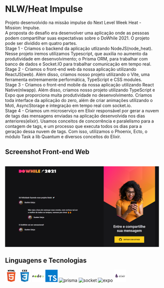 # NLW/Heat Impulse

<p>Projeto desenvolvido na missão impulse do Next Level Week Heat - Mission: Impulse.
<br/>
A proposta do desafio era desenvolver uma aplicação onde as pessoas podem compartilhar suas expectativas sobre o DoWhile 2021. O projeto pode ser dividido em quatro partes.
<br/>
Stage 1 - Criamos o backend da aplicação utlizando NodeJS(node_heat). Nesse projeto iremos utilizamos Typescript, que auxilia no aumento da produtividade em desenvolvimento; o Prisma ORM, para trabalhar com banco de dados e Socket.IO para trabalhar comunicação em tempo real.
<br/>
Stage 2 - Criamos o front-end web da nossa aplicação utilizando ReactJS(web). Além disso, criamos nosso projeto utilizando o Vite, uma ferramenta extremamente performática, TypeScript e CSS modules.
<br/>
Stage 3 - Criamos o front-end mobile da nossa aplicação utilizando React Native(nlwapp). Além disso, criamos nosso projeto utilizando TypeScript e Expo que proporciona muita produtividade no desenvolvimento. Criamos toda interface da aplicação do zero, além de criar animações utilizando o Moti, AsyncStorage e integração em tempo real com socket.io.
<br/>
Stage 4 - Criamos um microserviço em Elixir responsável por gerar a nuvem de tags das mensagens enviadas na aplicação desenvolvida nos dias anteriores(elixir). Usamos conceitos de concorrência e paralelismo para a contagem de tags, e um processo que executa todos os dias para a geração dessa nuvem de tags. Com isso, utilizamos o Phoenix, Ecto, o módulo Task a lib Quantum e diversos conceitos do Elixir.</p>

<h2 align="left">Screenshot Front-end Web</h2>

<br/>

<img src="nlwheat_landpage.png">

<br/>

<h2 align="left"> Linguagens e Tecnologias</h2>
<p align="left">
<img src="https://raw.githubusercontent.com/devicons/devicon/master/icons/html5/html5-original-wordmark.svg" alt="html5" width="40" height="40"/>
<img src="https://raw.githubusercontent.com/devicons/devicon/master/icons/css3/css3-original-wordmark.svg" alt="css3" width="40" height="40"/>
<img src="https://raw.githubusercontent.com/devicons/devicon/master/icons/nodejs/nodejs-original-wordmark.svg" alt="nodejs" width="40" height="40"/>
<img src="https://raw.githubusercontent.com/github/explore/80688e429a7d4ef2fca1e82350fe8e3517d3494d/topics/typescript/typescript.png" alt="typescript" width="40" height="40"/>
<img src="https://avatars.githubusercontent.com/u/17219288?s=280&v=4" alt="prisma" width="40" height="40"/>
<img src="https://avatars.githubusercontent.com/u/10566080?s=280&v=4" alt="socket" width="40" height="40"/>
<img src="https://raw.githubusercontent.com/expo/expo/master/.github/resources/banner.png" alt="expo" width="40" height="40"/>
<img src="https://raw.githubusercontent.com/github/explore/d106aa3f6fa091ab80ab5c8cf0d931baff3caaea/topics/elixir/elixir.png" alt="elixir" width="40" height="40"/>
